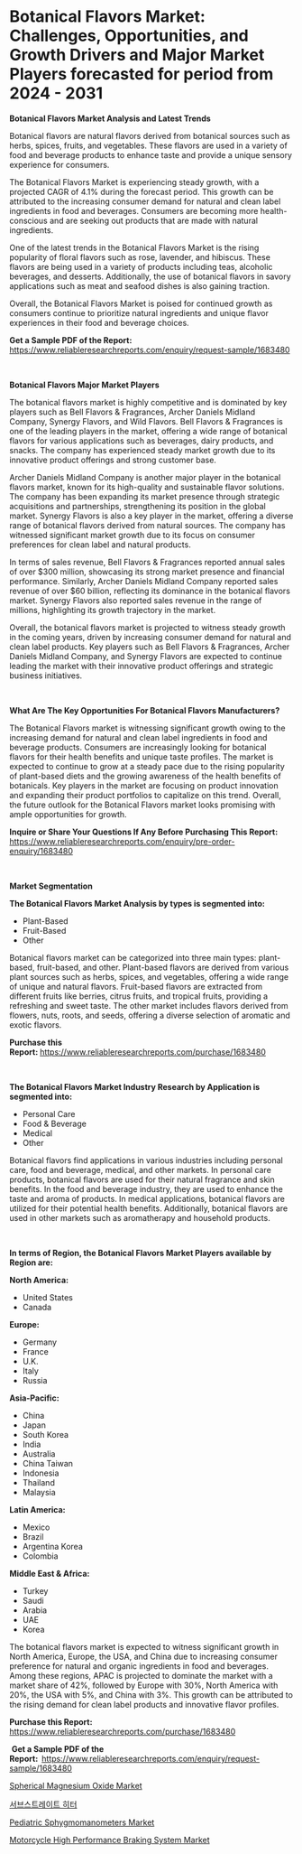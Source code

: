 <p><h1>Botanical Flavors Market: Challenges, Opportunities, and Growth Drivers and Major Market Players forecasted for period from 2024 - 2031</h1></p><p><strong>Botanical Flavors Market Analysis and Latest Trends</strong></p>
<p><p>Botanical flavors are natural flavors derived from botanical sources such as herbs, spices, fruits, and vegetables. These flavors are used in a variety of food and beverage products to enhance taste and provide a unique sensory experience for consumers.</p><p>The Botanical Flavors Market is experiencing steady growth, with a projected CAGR of 4.1% during the forecast period. This growth can be attributed to the increasing consumer demand for natural and clean label ingredients in food and beverages. Consumers are becoming more health-conscious and are seeking out products that are made with natural ingredients.</p><p>One of the latest trends in the Botanical Flavors Market is the rising popularity of floral flavors such as rose, lavender, and hibiscus. These flavors are being used in a variety of products including teas, alcoholic beverages, and desserts. Additionally, the use of botanical flavors in savory applications such as meat and seafood dishes is also gaining traction.</p><p>Overall, the Botanical Flavors Market is poised for continued growth as consumers continue to prioritize natural ingredients and unique flavor experiences in their food and beverage choices.</p></p>
<p><strong>Get a Sample PDF of the Report:&nbsp;</strong> <a href="https://www.reliableresearchreports.com/enquiry/request-sample/1683480">https://www.reliableresearchreports.com/enquiry/request-sample/1683480</a></p>
<p>&nbsp;</p>
<p><strong>Botanical Flavors Major Market Players</strong></p>
<p><p>The botanical flavors market is highly competitive and is dominated by key players such as Bell Flavors & Fragrances, Archer Daniels Midland Company, Synergy Flavors, and Wild Flavors. Bell Flavors & Fragrances is one of the leading players in the market, offering a wide range of botanical flavors for various applications such as beverages, dairy products, and snacks. The company has experienced steady market growth due to its innovative product offerings and strong customer base.</p><p>Archer Daniels Midland Company is another major player in the botanical flavors market, known for its high-quality and sustainable flavor solutions. The company has been expanding its market presence through strategic acquisitions and partnerships, strengthening its position in the global market. Synergy Flavors is also a key player in the market, offering a diverse range of botanical flavors derived from natural sources. The company has witnessed significant market growth due to its focus on consumer preferences for clean label and natural products.</p><p>In terms of sales revenue, Bell Flavors & Fragrances reported annual sales of over $300 million, showcasing its strong market presence and financial performance. Similarly, Archer Daniels Midland Company reported sales revenue of over $60 billion, reflecting its dominance in the botanical flavors market. Synergy Flavors also reported sales revenue in the range of millions, highlighting its growth trajectory in the market.</p><p>Overall, the botanical flavors market is projected to witness steady growth in the coming years, driven by increasing consumer demand for natural and clean label products. Key players such as Bell Flavors & Fragrances, Archer Daniels Midland Company, and Synergy Flavors are expected to continue leading the market with their innovative product offerings and strategic business initiatives.</p></p>
<p>&nbsp;</p>
<p><strong>What Are The Key Opportunities For Botanical Flavors Manufacturers?</strong></p>
<p><p>The Botanical Flavors market is witnessing significant growth owing to the increasing demand for natural and clean label ingredients in food and beverage products. Consumers are increasingly looking for botanical flavors for their health benefits and unique taste profiles. The market is expected to continue to grow at a steady pace due to the rising popularity of plant-based diets and the growing awareness of the health benefits of botanicals. Key players in the market are focusing on product innovation and expanding their product portfolios to capitalize on this trend. Overall, the future outlook for the Botanical Flavors market looks promising with ample opportunities for growth.</p></p>
<p><strong>Inquire or Share Your Questions If Any Before Purchasing This Report:</strong> <a href="https://www.reliableresearchreports.com/enquiry/pre-order-enquiry/1683480">https://www.reliableresearchreports.com/enquiry/pre-order-enquiry/1683480</a></p>
<p>&nbsp;</p>
<p><strong>Market Segmentation</strong></p>
<p><strong>The Botanical Flavors Market Analysis by types is segmented into:</strong></p>
<p><ul><li>Plant-Based</li><li>Fruit-Based</li><li>Other</li></ul></p>
<p><p>Botanical flavors market can be categorized into three main types: plant-based, fruit-based, and other. Plant-based flavors are derived from various plant sources such as herbs, spices, and vegetables, offering a wide range of unique and natural flavors. Fruit-based flavors are extracted from different fruits like berries, citrus fruits, and tropical fruits, providing a refreshing and sweet taste. The other market includes flavors derived from flowers, nuts, roots, and seeds, offering a diverse selection of aromatic and exotic flavors.</p></p>
<p><strong>Purchase this Report:&nbsp;</strong><a href="https://www.reliableresearchreports.com/purchase/1683480">https://www.reliableresearchreports.com/purchase/1683480</a></p>
<p>&nbsp;</p>
<p><strong>The Botanical Flavors Market Industry Research by Application is segmented into:</strong></p>
<p><ul><li>Personal Care</li><li>Food & Beverage</li><li>Medical</li><li>Other</li></ul></p>
<p><p>Botanical flavors find applications in various industries including personal care, food and beverage, medical, and other markets. In personal care products, botanical flavors are used for their natural fragrance and skin benefits. In the food and beverage industry, they are used to enhance the taste and aroma of products. In medical applications, botanical flavors are utilized for their potential health benefits. Additionally, botanical flavors are used in other markets such as aromatherapy and household products.</p></p>
<p>&nbsp;</p>
<p><strong>In terms of Region, the Botanical Flavors Market Players available by Region are:</strong></p>
<p>
    <p> <strong> North America: </strong>
        <ul>
            <li>United States</li>
            <li>Canada</li>
        </ul>
        </p> 
    <p> <strong> Europe: </strong>
        <ul>
            <li>Germany</li>
            <li>France</li>
            <li>U.K.</li>
            <li>Italy</li>
            <li>Russia</li>
        </ul>
        </p> 
    <p> <strong> Asia-Pacific: </strong>
        <ul>
            <li>China</li>
            <li>Japan</li>
            <li>South Korea</li>
            <li>India</li>
            <li>Australia</li>
            <li>China Taiwan</li>
            <li>Indonesia</li>
            <li>Thailand</li>
            <li>Malaysia</li>
        </ul>
        </p> 
    <p> <strong> Latin America: </strong>
        <ul>
            <li>Mexico</li>
            <li>Brazil</li>
            <li>Argentina Korea</li>
            <li>Colombia</li>
        </ul>
        </p> 
    <p> <strong> Middle East & Africa: </strong>
        <ul>
            <li>Turkey</li>
            <li>Saudi</li>
            <li>Arabia</li>
            <li>UAE</li>
            <li>Korea</li>
        </ul>
    </p>
    </p>
<p><p>The botanical flavors market is expected to witness significant growth in North America, Europe, the USA, and China due to increasing consumer preference for natural and organic ingredients in food and beverages. Among these regions, APAC is projected to dominate the market with a market share of 42%, followed by Europe with 30%, North America with 20%, the USA with 5%, and China with 3%. This growth can be attributed to the rising demand for clean label products and innovative flavor profiles.</p></p>
<p><strong>Purchase this Report: </strong><a href="https://www.reliableresearchreports.com/purchase/1683480">https://www.reliableresearchreports.com/purchase/1683480</a></p>
<p>&nbsp;<strong>Get a Sample PDF of the Report:&nbsp;&nbsp;</strong><a href="https://www.reliableresearchreports.com/enquiry/request-sample/1683480">https://www.reliableresearchreports.com/enquiry/request-sample/1683480</a></p>
<p><strong></strong></p>
<p><p><a href="https://picayune-night-cbd.notion.site/Spherical-Magnesium-Oxide-Market-Size-Growth-Outlook-from-2024-to-2031-projecting-at-Market-s-Tren-f14fb4be6532479390387348c82f3272">Spherical Magnesium Oxide Market</a></p><p><a href="https://github.com/akzkkws047661437/Market-Research-Report-List-1/blob/main/4561604191172.md">서브스트레이트 히터</a></p><p><a href="https://view.publitas.com/reportprime-1/pediatric-sphygmomanometers-market-centers-on-aspects-such-as-market-growth-market-share-market-opportunity-and-projected-forecasts-spanning-from-2023-to-2030/">Pediatric Sphygmomanometers Market</a></p><p><a href="https://view.publitas.com/reportprime-1/motorcycle-high-performance-braking-system-market-size-market-share-and-global-market-analysis-report-2023-2030/">Motorcycle High Performance Braking System Market</a></p></p>